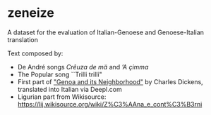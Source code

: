 # zeneize
A dataset for the evaluation of Italian-Genoese and Genoese-Italian translation

Text composed by:
- De André songs *Crêuza de mä* and *’A çimma* 
- The Popular song ``Trilli trilli"
- First part of <A HREF="https://www.gutenberg.org/files/650/650-h/650-h.htm#page238">"Genoa and its Neighborhood"</A> by Charles Dickens, translated into Italian via Deepl.com
- Ligurian part from Wikisource: https://lij.wikisource.org/wiki/Z%C3%AAna_e_cont%C3%B3rni
